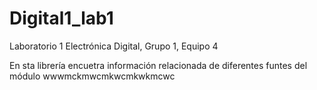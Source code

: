 # Digital1_lab1
Laboratorio 1 Electrónica Digital, Grupo 1, Equipo 4

En sta librería encuetra información relacionada de diferentes funtes del módulo wwwmckmwcmkwcmkwkmcwc